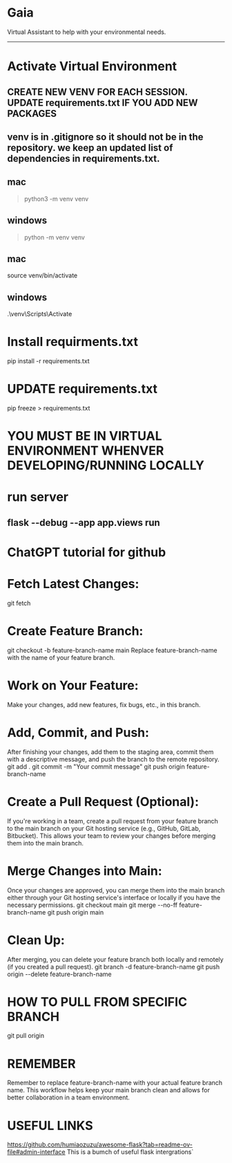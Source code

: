 # Gaia
Virtual Assistant to help with your environmental needs.

-------------------------------------------------------------
# Activate Virtual Environment

## CREATE NEW VENV FOR EACH SESSION. UPDATE requirements.txt IF YOU ADD NEW PACKAGES
## venv is in .gitignore so it should not be in the repository. we keep an updated list of dependencies in requirements.txt.

## mac 
> python3 -m venv venv
## windows
> python -m venv venv

## mac
source venv/bin/activate
## windows
.\venv\Scripts\Activate

# Install requirments.txt
pip install -r requirements.txt

# UPDATE requirements.txt
pip freeze > requirements.txt 


# YOU MUST BE IN VIRTUAL ENVIRONMENT WHENVER DEVELOPING/RUNNING LOCALLY

# run server
flask --debug --app app.views run
-------------------------------------------------------------
# ChatGPT tutorial for github

# Fetch Latest Changes:
git fetch

# Create Feature Branch:
git checkout -b feature-branch-name main
Replace feature-branch-name with the name of your feature branch.

# Work on Your Feature:
Make your changes, add new features, fix bugs, etc., in this branch.

# Add, Commit, and Push:
After finishing your changes, add them to the staging area, commit them with a descriptive message, and push the branch to the remote repository.
git add .
git commit -m "Your commit message"
git push origin feature-branch-name

# Create a Pull Request (Optional):
If you're working in a team, create a pull request from your feature branch to the main branch on your Git hosting service (e.g., GitHub, GitLab, Bitbucket). This allows your team to review your changes before merging them into the main branch.

# Merge Changes into Main:
Once your changes are approved, you can merge them into the main branch either through your Git hosting service's interface or locally if you have the necessary permissions.
git checkout main
git merge --no-ff feature-branch-name
git push origin main

# Clean Up:
After merging, you can delete your feature branch both locally and remotely (if you created a pull request).
git branch -d feature-branch-name
git push origin --delete feature-branch-name

# HOW TO PULL FROM SPECIFIC BRANCH
git pull origin <branchname>

# REMEMBER
Remember to replace feature-branch-name with your actual feature branch name. This workflow helps keep your main branch clean and allows for better collaboration in a team environment.

# USEFUL LINKS
https://github.com/humiaozuzu/awesome-flask?tab=readme-ov-file#admin-interface
This is a bumch of useful flask intergrations`